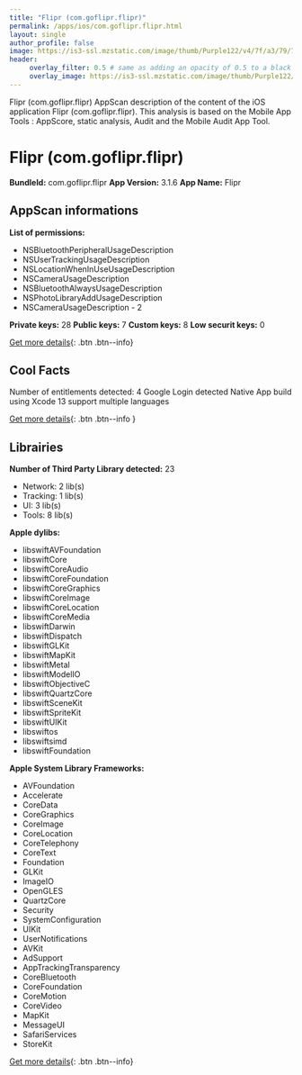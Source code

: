 ```yaml
---
title: "Flipr (com.goflipr.flipr)"
permalink: /apps/ios/com.goflipr.flipr.html
layout: single
author_profile: false
image: https://is3-ssl.mzstatic.com/image/thumb/Purple122/v4/7f/a3/79/7fa37988-4518-1577-e40b-a50135a92f67/AppIcon-0-0-1x_U007emarketing-0-0-0-2-0-0-sRGB-0-0-0-GLES2_U002c0-512MB-85-220-0-0.png/512x512bb.jpg
header: 
     overlay_filter: 0.5 # same as adding an opacity of 0.5 to a black background
     overlay_image: https://is3-ssl.mzstatic.com/image/thumb/Purple122/v4/7f/a3/79/7fa37988-4518-1577-e40b-a50135a92f67/AppIcon-0-0-1x_U007emarketing-0-0-0-2-0-0-sRGB-0-0-0-GLES2_U002c0-512MB-85-220-0-0.png/512x512bb.jpg
---
```

Flipr (com.goflipr.flipr) AppScan description of the content of the iOS application Flipr (com.goflipr.flipr). This analysis is based on the Mobile App Tools : AppScore, static analysis, Audit and the Mobile Audit App Tool.

# Flipr (com.goflipr.flipr)

**BundleId:** com.goflipr.flipr
**App Version:** 3.1.6
**App Name:** Flipr


## AppScan informations 

**List of permissions:** 
- NSBluetoothPeripheralUsageDescription
- NSUserTrackingUsageDescription
- NSLocationWhenInUseUsageDescription
- NSCameraUsageDescription
- NSBluetoothAlwaysUsageDescription
- NSPhotoLibraryAddUsageDescription
- NSCameraUsageDescription - 2
  
  
**Private keys:** 28
**Public keys:** 7
**Custom keys:** 8
**Low securit keys:** 0
  
[Get more details](/pricing.html){: .btn .btn--info}

## Cool Facts

Number of entitlements detected: 4
Google Login detected
Native App
build using Xcode 13
support multiple languages
  
[Get more details](/pricing.html){: .btn .btn--info }

## Librairies 
**Number of Third Party Library detected:** 23
- Network: 2 lib(s)
- Tracking: 1 lib(s)
- UI: 3 lib(s)
- Tools: 8 lib(s)


**Apple dylibs:**
- libswiftAVFoundation
- libswiftCore
- libswiftCoreAudio
- libswiftCoreFoundation
- libswiftCoreGraphics
- libswiftCoreImage
- libswiftCoreLocation
- libswiftCoreMedia
- libswiftDarwin
- libswiftDispatch
- libswiftGLKit
- libswiftMapKit
- libswiftMetal
- libswiftModelIO
- libswiftObjectiveC
- libswiftQuartzCore
- libswiftSceneKit
- libswiftSpriteKit
- libswiftUIKit
- libswiftos
- libswiftsimd
- libswiftFoundation


**Apple System Library Frameworks:**
- AVFoundation
- Accelerate
- CoreData
- CoreGraphics
- CoreImage
- CoreLocation
- CoreTelephony
- CoreText
- Foundation
- GLKit
- ImageIO
- OpenGLES
- QuartzCore
- Security
- SystemConfiguration
- UIKit
- UserNotifications
- AVKit
- AdSupport
- AppTrackingTransparency
- CoreBluetooth
- CoreFoundation
- CoreMotion
- CoreVideo
- MapKit
- MessageUI
- SafariServices
- StoreKit


  
[Get more details](/pricing.html){: .btn .btn--info}

